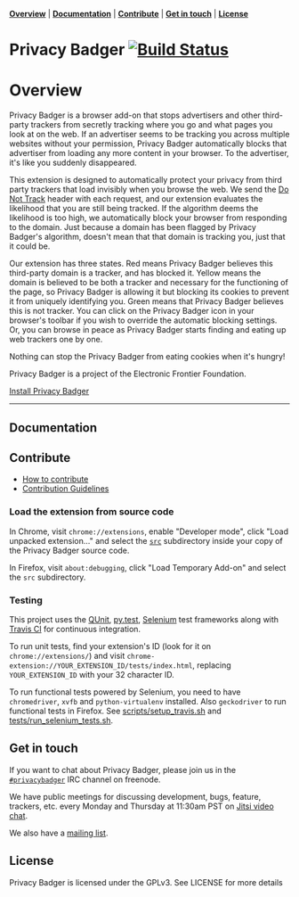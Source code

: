 
**[Overview](#overview)** |
**[Documentation](#documentation)** |
**[Contribute](#contribute)** |
**[Get in touch](#get-in-touch)** |
**[License](license)**

Privacy Badger [![Build Status](https://travis-ci.org/EFForg/privacybadger.svg?branch=master)](https://travis-ci.org/EFForg/privacybadger)
===================
# Overview

Privacy Badger is a browser add-on that stops advertisers and other third-party trackers from secretly tracking where you go and what pages you look at on the web.  If an advertiser seems to be tracking you across multiple websites without your permission, Privacy Badger automatically blocks that advertiser from loading any more content in your browser.  To the advertiser, it's like you suddenly disappeared.

This extension is designed to automatically protect your privacy from third party trackers that load invisibly when you browse the web. We send the [Do Not Track](https://www.eff.org/issues/do-not-track) header with each request, and our extension evaluates the likelihood that you are still being tracked. If the algorithm deems the likelihood is too high, we automatically block your browser from responding to the domain. Just because a domain has been flagged by Privacy Badger's algorithm, doesn't mean that that domain is tracking you, just that it could be.

Our extension has three states. Red means Privacy Badger believes this third-party domain is a tracker, and has blocked it. Yellow means the domain is believed to be both a tracker and necessary for the functioning of the page, so Privacy Badger is allowing it but blocking its cookies to prevent it from uniquely identifying you. Green means that Privacy Badger believes this is not tracker. You can click on the Privacy Badger icon in your browser's toolbar if you wish to override the automatic blocking settings. Or, you can browse in peace as Privacy Badger starts finding and eating up web trackers one by one.

Nothing can stop the Privacy Badger from eating cookies when it's hungry!

Privacy Badger is a project of the Electronic Frontier Foundation.

[Install Privacy Badger](https://www.eff.org/privacybadger)

---

## Documentation

## Contribute


* [How to contribute]()
* [Contribution Guidelines]()

### Load the extension from source code

In Chrome, visit `chrome://extensions`, enable "Developer mode", click "Load unpacked extension..." and select the [`src`](src/) subdirectory inside your copy of the Privacy Badger source code.

In Firefox, visit `about:debugging`, click "Load Temporary Add-on" and select the `src` subdirectory.

### Testing

This project uses the [QUnit](http://qunitjs.com/), [py.test](http://pytest.org/), [Selenium](http://www.seleniumhq.org/) test frameworks
along with [Travis CI](https://travis-ci.org/) for continuous integration.

To run unit tests, find your extension's ID (look for it on `chrome://extensions/`) and
visit `chrome-extension://YOUR_EXTENSION_ID/tests/index.html`, replacing
`YOUR_EXTENSION_ID` with your 32 character ID.

To run functional tests powered by Selenium, you need to have `chromedriver`, `xvfb` and `python-virtualenv` installed. Also `geckodriver` to run functional tests in Firefox. See [scripts/setup_travis.sh](scripts/setup_travis.sh) and [tests/run_selenium_tests.sh](tests/run_selenium_tests.sh).


## Get in touch
If you want to chat about Privacy Badger, please join us in the [`#privacybadger`](https://webchat.freenode.net/?channels=privacybadger) IRC channel on freenode.

We have public meetings for discussing development, bugs, feature, trackers, etc. every Monday and Thursday at 11:30am PST on [Jitsi video chat](https://meet.jit.si/PoliteBadgersSingEuphoricly).

We also have a [mailing list](https://lists.eff.org/mailman/listinfo/privacybadger).


## License
Privacy Badger is licensed under the GPLv3. See LICENSE for more details
